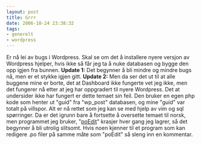 ```yaml
---
layout: post
title: Grrr
date: 2006-10-24 23:38:32
tags: 
- generelt
- wordpress
---
```

Er nå lei av bugs i Wordpress. Skal se om det å installere nyere versjon av Wordpress hjelper, hvis ikke så får jeg ta å nuke databasen og bygge den opp igjen fra bunnen. <strong>Update 1:</strong> Det begynner å bli mindre og mindre bugs nå, men er et stykke igjen gitt. <strong>Update 2:</strong> Men da ser det ut til at alle buggene mine er borte, det at Dashboard ikke fungerte vet jeg ikke, men det fungerer nå etter at jeg har oppgradert til nyere Wordpress. Det at undersider ikke har fungert er dette temaet sin feil. Den bruker en egen php kode som henter ut "guid" fra "wp_post" databasen, og mine "guid" var totalt på villspor. Alt er nå rettet som jeg kan se med hjelp av vim og sql spørringer. Da er det igrunn bare å fortsette å oversette temaet til norsk, men programmet jeg bruker, "<a href="http://www.poedit.org/">poEdit</a>" krasjer hver gang jeg lagrer, så det begynner å bli utrolig slitsomt. Hvis noen kjenner til et program som kan redigere .po filer på samme måte som "poEdit" så sleng inn en kommentar.
